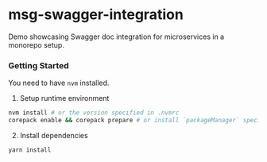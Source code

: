 # msg-swagger-integration

Demo showcasing Swagger doc integration for microservices in a monorepo setup.

### Getting Started

You need to have `nvm` installed.

1. Setup runtime environment

```sh
nvm install # or the version specified in .nvmrc
corepack enable && corepack prepare # or install `packageManager` specified in package.json
```

2. Install dependencies

```sh
yarn install
```
